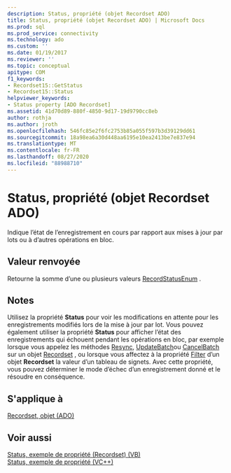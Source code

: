```yaml
---
description: Status, propriété (objet Recordset ADO)
title: Status, propriété (objet Recordset ADO) | Microsoft Docs
ms.prod: sql
ms.prod_service: connectivity
ms.technology: ado
ms.custom: ''
ms.date: 01/19/2017
ms.reviewer: ''
ms.topic: conceptual
apitype: COM
f1_keywords:
- Recordset15::GetStatus
- Recordset15::Status
helpviewer_keywords:
- Status property [ADO Recordset]
ms.assetid: 41d70d89-880f-4850-9d17-19d9790cc8eb
author: rothja
ms.author: jroth
ms.openlocfilehash: 546fc85e2f6fc2753b85a055f597b3d39129dd61
ms.sourcegitcommit: 18a98ea6a30d448aa6195e10ea2413be7e837e94
ms.translationtype: MT
ms.contentlocale: fr-FR
ms.lasthandoff: 08/27/2020
ms.locfileid: "88988710"
---
```

# <a name="status-property-ado-recordset"></a>Status, propriété (objet Recordset ADO)
Indique l’état de l’enregistrement en cours par rapport aux mises à jour par lots ou à d’autres opérations en bloc.  
  
## <a name="return-value"></a>Valeur renvoyée  
 Retourne la somme d’une ou plusieurs valeurs [RecordStatusEnum](./recordstatusenum.md) .  
  
## <a name="remarks"></a>Notes  
 Utilisez la propriété **Status** pour voir les modifications en attente pour les enregistrements modifiés lors de la mise à jour par lot. Vous pouvez également utiliser la propriété **Status** pour afficher l’état des enregistrements qui échouent pendant les opérations en bloc, par exemple lorsque vous appelez les méthodes [Resync](./resync-method.md), [UpdateBatch](./updatebatch-method.md)ou [CancelBatch](./cancelbatch-method-ado.md) sur un objet [Recordset](./recordset-object-ado.md) , ou lorsque vous affectez à la propriété [Filter](./filter-property.md) d’un objet **Recordset** la valeur d’un tableau de signets. Avec cette propriété, vous pouvez déterminer le mode d’échec d’un enregistrement donné et le résoudre en conséquence.  
  
## <a name="applies-to"></a>S'applique à  
 [Recordset, objet (ADO)](./recordset-object-ado.md)  
  
## <a name="see-also"></a>Voir aussi  
 [Status, exemple de propriété (Recordset) (VB)](./status-property-example-recordset-vb.md)   
 [Status, exemple de propriété (VC++)](./status-property-example-vc.md)